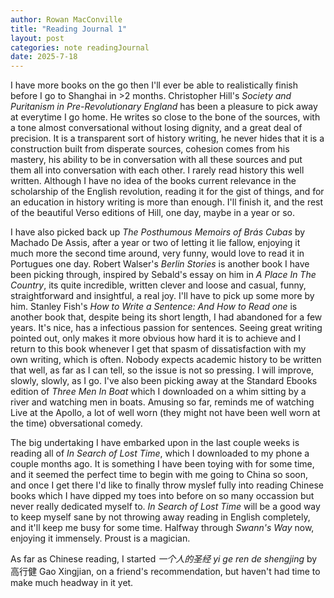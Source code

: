 ```yaml
---
author: Rowan MacConville
title: "Reading Journal 1"
layout: post
categories: note readingJournal
date: 2025-7-18
---
```


I have more books on the go then I'll ever be able to realistically finish before I go to Shanghai in >2 months. Christopher Hill's *Society and Puritanism in Pre-Revolutionary England* has been a pleasure to pick away at everytime I go home. He writes so close to the bone of the sources, with a tone almost conversational without losing dignity, and a great deal of precision. It is a transparent sort of history writing, he never hides that it is a construction built from disperate sources, cohesion comes from his mastery, his ability to be in conversation with all these sources and put them all into conversation with each other. I rarely read history this well written. Although I have no idea of the books current relevance in the scholarship of the English revolution, reading it for the gist of things, and for an education in history writing is more than enough. I'll finish it, and the rest of the beautiful Verso editions of Hill, one day, maybe in a year or so.

I have also picked back up *The Posthumous Memoirs of Brás Cubas* by Machado De Assis, after a year or two of letting it lie fallow, enjoying it much more the second time around, very funny, would love to read it in Portugues one day. Robert Walser's *Berlin Stories* is another book I have been picking through, inspired by Sebald's essay on him in *A Place In The Country*, its quite incredible, written clever and loose and casual, funny, straightforward and insightful, a real joy. I'll have to pick up some more by him. Stanley Fish's *How to Write a Sentence: And How to Read one* is another book that, despite being its short length, I had abandoned for a few years. It's nice, has a infectious passion for sentences. Seeing great writing pointed out, only makes it more obvious how hard it is to achieve and I return to this book whenever I get that spasm of dissatisfaction with my own writing, which is often. Nobody expects academic history to be written that well, as far as I can tell, so the issue is not so pressing. I will improve, slowly, slowly, as I go. I've also been picking away at the Standard Ebooks edition of *Three Men In Boat* which I downloaded on a whim sitting by a river and watching men in boats. Amusing so far, reminds me of watching Live at the Apollo, a lot of well worn (they might not have been well worn at the time) obversational comedy.

The big undertaking I have embarked upon in the last couple weeks is reading all of *In Search of Lost Time*, which I downloaded to my phone a couple months ago. It is something I have been toying with for some time, and it seemed the perfect time to begin with me going to China so soon, and once I get there I'd like to finally throw myslef fully into reading Chinese books which I have dipped my toes into before on so many occassion but never really dedicated myself to. *In Search of Lost Time* will be a good way to keep myself sane by not throwing away reading in English completely, and it'll keep me busy for some time. Halfway through *Swann's Way* now, enjoying it immensely. Proust is a magician.

As far as Chinese reading, I started *一个人的圣经 yi ge ren de shengjing* by 高行健 Gao Xingjian, on a friend's recommendation, but haven't had time to make much headway in it yet. 
